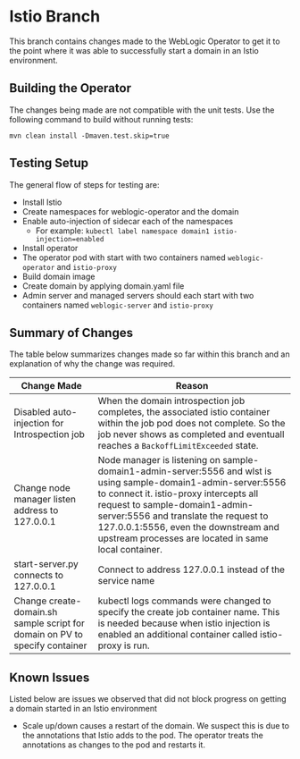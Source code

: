 # Istio Branch

This branch contains changes made to the WebLogic Operator to get it to the point where it was able to successfully start a domain in an Istio environment.

## Building the Operator

The changes being made are not compatible with the unit tests.  Use the following command to build without running tests:

`mvn clean install -Dmaven.test.skip=true`

## Testing Setup
The general flow of steps for testing are:

* Install Istio
* Create namespaces for weblogic-operator and the domain
* Enable auto-injection of sidecar each of the namespaces
    * For example: `kubectl label namespace domain1 istio-injection=enabled`
* Install operator
* The operator pod with start with two containers named `weblogic-operator` and `istio-proxy`
* Build domain image
* Create domain by applying domain.yaml file
* Admin server and managed servers should each start with two containers named `weblogic-server` and `istio-proxy`

## Summary of Changes

The table below summarizes changes made so far within this branch and an explanation of why the change was required.

| Change Made | Reason |
| --- | --- |
| Disabled auto-injection for Introspection job | When the domain introspection job completes, the associated istio container within the job pod does not complete.  So the job never shows as completed and eventuall reaches a `BackoffLimitExceeded` state. |
| Change node manager listen address to 127.0.0.1 | Node manager is listening on sample-domain1-admin-server:5556 and wlst is using sample-domain1-admin-server:5556 to connect it.  istio-proxy intercepts all request to sample-domain1-admin-server:5556 and translate the request to 127.0.0.1:5556, even the downstream and upstream processes are located in same local container. |
| start-server.py connects to 127.0.0.1 | Connect to address 127.0.0.1 instead of the service name | 
| Change create-domain.sh sample script for domain on PV to specify container | kubectl logs commands were changed to specify the create job container name. This is needed because when istio injection is enabled an additional container called istio-proxy is run. |

## Known Issues

Listed below are issues we observed that did not block progress on getting a domain started in an Istio environment

* Scale up/down causes a restart of the domain.  We suspect this is due to the annotations that Istio adds to the pod.  The operator treats the annotations as changes to the pod and restarts it.
